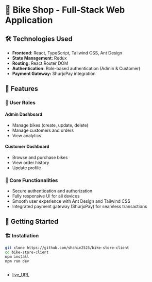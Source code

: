 # 🚴 Bike Shop - Full-Stack Web Application

## 🛠 Technologies Used

- **Frontend:** React, TypeScript, Tailwind CSS, Ant Design
- **State Management:** Redux
- **Routing:** React Router DOM
- **Authentication:** Role-based authentication (Admin & Customer)
- **Payment Gateway:** ShurjoPay integration

## 📌 Features

### 🔹 User Roles

#### Admin Dashboard

- Manage bikes (create, update, delete)
- Manage customers and orders
- View analytics

#### Customer Dashboard

- Browse and purchase bikes
- View order history
- Update profile

### 🔹 Core Functionalities

- Secure authentication and authorization
- Fully responsive UI for all devices
- Smooth user experience with Ant Design and Tailwind CSS
- Integrated payment gateway (ShurjoPay) for seamless transactions

## 🚀 Getting Started

### 🏗 Installation

```bash
git clone https://github.com/shahin2525/bike-store-client
cd bike-store-client
npm install
npm run dev



```

- [live_URL](https://bike-shop-frontend.vercel.app/)
